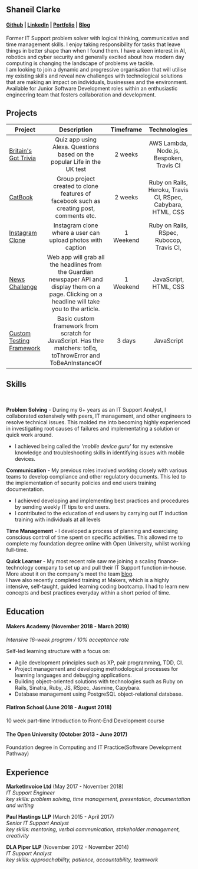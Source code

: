 ## Shaneil Clarke 
#### [Github](https://github.com/learningtocode101) | [LinkedIn](https://www.linkedin.com/in/shaneil-c-85284568/) | [Portfolio](https://learningtocode101.github.io/HTML-CSS-Project/) | [Blog](https://medium.com/@shaneilske)

Former IT Support problem solver with logical thinking, communicative and time management skills. I enjoy taking responsibility for tasks that leave things in better shape than when I found them. I have a keen interest in AI, robotics and cyber security and generally excited about how modern day computing is changing the landscape of problems we tackle.   
I am looking to join a dynamic and progressive organisation that will utilise my existing skills and reveal new challenges with technological solutions that are making an impact on individuals, businesses and the environment.   
Available for Junior Software Development roles within an enthusiastic engineering team that fosters collaboration and development. 

## Projects
| Project           | Description              | Timeframe |Technologies
| ----------------- |:------------------------:|:---------:|:---------:|
| [Britain's Got Trivia](https://github.com/learningtocode101/alexa_node_js_quiz)| Quiz app using Alexa. Questions based on the popular Life in the UK test | 2 weeks | AWS Lambda, Node.js, Bespoken, Travis CI| 
| [CatBook](https://github.com/learningtocode101/acebook-team-cats)| Group project created to clone features of facebook such as creating post, comments etc.| 2 weeks | Ruby on Rails, Heroku, Travis CI, RSpec, Cabybara, HTML, CSS |
| [Instagram Clone](https://github.com/learningtocode101/instagram) | Instagram clone where a user can upload photos with caption| 1 Weekend| Ruby on Rails, RSpec, Rubocop, Travis CI, |
| [News Challenge](https://github.com/learningtocode101/news-summary-challenge) | Web app will grab all the headlines from the Guardian newspaper API and display them on a page. Clicking on a headline will take you to the article.| 1 Weekend| JavaScript, HTML, CSS |
| [Custom Testing Framework](https://github.com/learningtocode101/custom_framework) | Basic custom framework from scratch for JavaScript. Has thre matchers: toEq, toThrowError and ToBeAnInstanceOf| 3 days | JavaScript |

## Skills
<a href="https://sourcerer.io/learningtocode101"><img src="https://img.shields.io/badge/JavaScript-212%20commits-orange.svg" alt=""></a> 
<a href="https://sourcerer.io/learningtocode101"><img src="https://img.shields.io/badge/Ruby-344%20commits-orange.svg" alt=""></a>
<a href="https://sourcerer.io/learningtocode101"><img src="https://img.shields.io/badge/HTML-175%20commits-orange.svg" alt=""></a>
<a href="https://sourcerer.io/learningtocode101"><img src="https://img.shields.io/badge/CSS-245%20commits-orange.svg" alt=""></a>

**Problem Solving** - During my 6+ years as an IT Support Analyst, I collaborated extensively with peers, IT management, and other engineers to resolve technical issues. This molded me into becoming highly experienced in investigating root causes of failures and implementating a solution or quick work around.
* I achieved being called the *'mobile device guru'* for my extensive knowledge and troubleshooting skills in identifying issues with mobile devices.   

**Communication** - My previous roles involved working closely with various teams to develop compliance and other regulatory documents. This led to the implementation of security policies and end users training documentation.
- I achieved developing and implementing best practices and procedures by sending weekly IT tips to end users.
- I contributed to the education of end users by carrying out IT induction training with individuals at all levels 

**Time Management** - I developed a process of planning and exercising conscious control of time spent on specific activities. This allowed me to complete my foundation degree online with Open University, whilst working full-time.

**Quick Learner** - My most recent role saw me joining a scaling finance-technology company to set up and pull their IT Support function in-house. More about it on the company's meet the team [blog](https://blog.marketinvoice.com/2018/09/05/marketinvoice-shaneil-clarke/).  
I have also recently completed training at Makers, which is a highly intensive, self-taught, guided learning coding bootcamp. I had to learn new concepts and best practices everyday within a short period of time.

## Education

#### Makers Academy (November 2018 - March 2019)
*Intensive 16-week program / 10% acceptance rate*  

Self-led learning structure with a focus on:
- Agile development principles such as XP, pair programming, TDD, CI.  
- Project management and developing methodological processes for learning languages and debugging applications.  
- Building object-oriented solutions with technologies such as Ruby on Rails, Sinatra, Ruby, JS, RSpec, Jasmine, Capybara.  
- Database management using PostgreSQL object-relational database. 

#### FlatIron School (June 2018 - August 2018)
10 week part-time Introduction to Front-End Development course

#### The Open University (October 2013 - June 2017)
Foundation degree in Computing and IT Practice(Software Development Pathway)

## Experience

**MarketInvoice Ltd** (May 2017 - November 2018)    
*IT Support Engineer*  
*key skills: problem solving, time management, presentation, documentation and writing*

**Paul Hastings LLP** (March 2015 - April 2017)   
*Senior IT Support Analyst*   
*key skills: mentoring, verbal communication, stakeholder management, creativity*

**DLA Piper LLP** (November 2012 - November 2014)   
*IT Support Analyst*  
*key skills: approachability, patience, accountability, teamwork*
